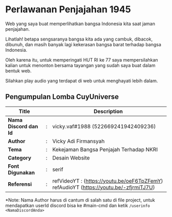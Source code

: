 # Perlawanan Penjajahan 1945

Web yang saya buat memperlihatkan bangsa Indonesia kita saat jaman penjajahan.

Lihatlah! betapa sengsaranya bangsa kita ada yang cambuk, dibacok, dibunuh, dan masih banyak lagi kekerasan bangsa barat terhadap bangsa Indonesia.

Oleh karena itu, untuk memperingati HUT RI ke 77 saya mempersilahkan kalian untuk menonton bersama tayangan yang sudah saya buat dalam bentuk web.

Silahkan play audio yang terdapat di web untuk menghayati lebih dalam.

## Pengumpulan Lomba CuyUniverse 

| Title         |   | Description                   |   
|--------------|---|--------------------------------|
| **Nama Discord dan Id** | : | vicky.vaf#1988 (522669241942409236) |
| **Author**       | : | Vicky Adi Firmansyah |
| **Tema**       | : | Kekejaman Bangsa Penjajah Terhadap NKRI |
| **Category**    | : | Desain Website |
| **Font Digunakan** | : | serif |
| **Referensi** | : | refVideoYT : (https://youtu.be/oeF6TpZFemY) refAudioYT (https://youtu.be/-zfjrmiTJ7U) |

*Note: Nama Author harus di cantum di salah satu di file project, untuk mendapatkan userId discord bisa ke #main-cmd dan ketik `/userinfo <NamaDiscordAnda>`
